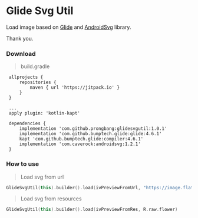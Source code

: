 # Glide Svg Util

Load image based on [Glide](https://github.com/bumptech/glide/tree/master/samples/svg/src/main/java/com/bumptech/glide/samples/svg) and [AndroidSvg](https://github.com/BigBadaboom/androidsvg) library.

Thank you.

### Download
> build.gradle
```
 allprojects {
     repositories {
         maven { url 'https://jitpack.io' }
     }
 }
 
 ...
 apply plugin: 'kotlin-kapt'
 
 dependencies {
     implementation 'com.github.prongbang:glidesvgutil:1.0.1'
     implementation 'com.github.bumptech.glide:glide:4.6.1'
     kapt 'com.github.bumptech.glide:compiler:4.6.1'
     implementation 'com.caverock:androidsvg:1.2.1'
 }
```

### How to use
> Load svg from url
```kotlin
GlideSvgUtil(this).builder().load(ivPreviewFromUrl, "https://image.flaticon.com/icons/svg/789/789440.svg")
```

> Load svg from resources
```kotlin
GlideSvgUtil(this).builder().load(ivPreviewFromRes, R.raw.flower)
```